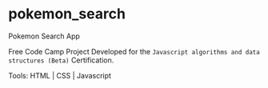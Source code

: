 # pokemon_search
Pokemon Search App

Free Code Camp Project Developed for the `Javascript algorithms and data structures (Beta)` Certification.

Tools: HTML | CSS | Javascript
